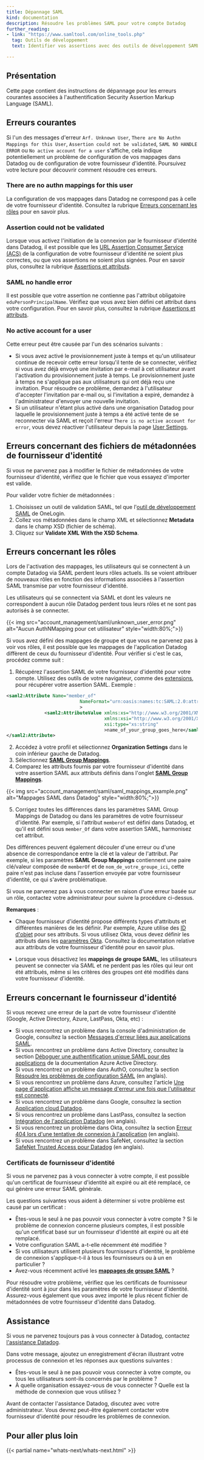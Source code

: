 ```yaml
---
title: Dépannage SAML
kind: documentation
description: Résoudre les problèmes SAML pour votre compte Datadog
further_reading:
- link: "https://www.samltool.com/online_tools.php"
  tag: Outils de développement
  text: Identifier vos assertions avec des outils de développement SAML

---
```


## Présentation

Cette page contient des instructions de dépannage pour les erreurs courantes associées à l'authentification Security Assertion Markup Language (SAML).

## Erreurs courantes

Si l'un des messages d'erreur `Arf. Unknown User`, `There are No Authn Mappings for this User`, `Assertion could not be validated`, `SAML NO HANDLE ERROR` ou `No active account for a user` s'affiche, cela indique potentiellement un problème de configuration de vos mappages dans Datadog ou de configuration de votre fournisseur d'identité. Poursuivez votre lecture pour découvrir comment résoudre ces erreurs.

### There are no authn mappings for this user

La configuration de vos mappages dans Datadog ne correspond pas à celle de votre fournisseur d'identité. Consultez la rubrique [Erreurs concernant les rôles](#erreurs-concernant-les-roles) pour en savoir plus.

### Assertion could not be validated

Lorsque vous activez l'initiation de la connexion par le fournisseur d'identité dans Datadog, il est possible que les [URL Assertion Consumer Service (ACS)][1] de la configuration de votre fournisseur d'identité ne soient plus correctes, ou que vos assertions ne soient plus signées. Pour en savoir plus, consultez la rubrique [Assertions et attributs][2].

### SAML no handle error

Il est possible que votre assertion ne contienne pas l'attribut obligatoire `eduPersonPrincipalName`. Vérifiez que vous avez bien défini cet attribut dans votre configuration. Pour en savoir plus, consultez la rubrique [Assertions et attributs][2].

### No active account for a user

Cette erreur peut être causée par l'un des scénarios suivants :
  - Si vous avez activé le provisionnement juste à temps et qu'un utilisateur continue de recevoir cette erreur lorsqu'il tente de se connecter, vérifiez si vous avez déjà envoyé une invitation par e-mail à cet utilisateur avant l'activation du provisionnement juste à temps. Le provisionnement juste à temps ne s'applique pas aux utilisateurs qui ont déjà reçu une invitation. Pour résoudre ce problème, demandez à l'utilisateur d'accepter l'invitation par e-mail ou, si l'invitation a expiré, demandez à l'administrateur d'envoyer une nouvelle invitation.
  - Si un utilisateur n'étant plus activé dans une organisation Datadog pour laquelle le provisionnement juste à temps a été activé tente de se reconnecter via SAML et reçoit l'erreur `There is no active account for error`, vous devez réactiver l'utilisateur depuis la page [User Settings][3].

## Erreurs concernant des fichiers de métadonnées de fournisseur d'identité

Si vous ne parvenez pas à modifier le fichier de métadonnées de votre fournisseur d'identité, vérifiez que le fichier que vous essayez d'importer est valide.

Pour valider votre fichier de métadonnées :

1. Choisissez un outil de validation SAML, tel que l'[outil de développement SAML][4] de OneLogin.
2. Collez vos métadonnées dans le champ XML et sélectionnez **Metadata** dans le champ XSD (fichier de schéma).
3. Cliquez sur **Validate XML With the XSD Schema**.

## Erreurs concernant les rôles

Lors de l'activation des mappages, les utilisateurs qui se connectent à un compte Datadog via SAML perdent leurs rôles actuels. Ils se voient attribuer de nouveaux rôles en fonction des informations associées à l'assertion SAML transmise par votre fournisseur d'identité.

Les utilisateurs qui se connectent via SAML et dont les valeurs ne correspondent à aucun rôle Datadog perdent tous leurs rôles et ne sont pas autorisés à se connecter.

{{< img src="account_management/saml/unknown_user_error.png" alt="Aucun AuthNMapping pour cet utilisateur" style="width:80%;">}}

Si vous avez défini des mappages de groupe et que vous ne parvenez pas à voir vos rôles, il est possible que les mappages de l'application Datadog diffèrent de ceux du fournisseur d'identité. Pour vérifier si c'est le cas, procédez comme suit :

1. Récupérez l'assertion SAML de votre fournisseur d'identité pour votre compte. Utilisez des outils de votre navigateur, comme des [extensions][5], pour récupérer votre assertion SAML. Exemple :

  ```xml
  <saml2:Attribute Name="member_of"
                             NameFormat="urn:oasis:names:tc:SAML:2.0:attrname-format:unspecified"
                             >
                <saml2:AttributeValue xmlns:xs="http://www.w3.org/2001/XMLSchema"
                                      xmlns:xsi="http://www.w3.org/2001/XMLSchema-instance"
                                      xsi:type="xs:string"
                                      >name_of_your_group_goes_here</saml2:AttributeValue>
  </saml2:Attribute>
  ```

2. Accédez à votre profil et sélectionnez **Organization Settings** dans le coin inférieur gauche de Datadog.
3. Sélectionnez [**SAML Group Mappings**][6].
4. Comparez les attributs fournis par votre fournisseur d'identité dans votre assertion SAML aux attributs définis dans l'onglet [**SAML Group Mappings**][6].

  {{< img src="account_management/saml/saml_mappings_example.png" alt="Mappages SAML dans Datadog" style="width:80%;">}}

5. Corrigez toutes les différences dans les paramètres SAML Group Mappings de Datadog ou dans les paramètres de votre fournisseur d'identité. Par exemple, si l'attribut `memberof` est défini dans Datadog, et qu'il est défini sous `member_Of` dans votre assertion SAML, harmonisez cet attribut.

Des différences peuvent également découler d'une erreur ou d'une absence de correspondance entre la clé et la valeur de l'attribut. Par exemple, si les paramètres **SAML Group Mappings** contiennent une paire clé/valeur composée de `memberOf` et de `nom_de_votre_groupe_ici`, cette paire n'est pas incluse dans l'assertion envoyée par votre fournisseur d'identité, ce qui s'avère problématique.

Si vous ne parvenez pas à vous connecter en raison d'une erreur basée sur un rôle, contactez votre administrateur pour suivre la procédure ci-dessus.

**Remarques** :

- Chaque fournisseur d'identité propose différents types d'attributs et différentes manières de les définir. Par exemple, Azure utilise des [ID d'objet][7] pour ses attributs. Si vous utilisez Okta, vous devez définir les attributs dans les [paramètres Okta][8]. Consultez la documentation relative aux attributs de votre fournisseur d'identité pour en savoir plus.

- Lorsque vous désactivez les **mappings de groupe SAML**, les utilisateurs peuvent se connecter via SAML et ne perdent pas les rôles qui leur ont été attribués, même si les critères des groupes ont été modifiés dans votre fournisseur d'identité.

## Erreurs concernant le fournisseur d'identité

Si vous recevez une erreur de la part de votre fournisseur d'identité (Google, Active Directory, Azure, LastPass, Okta, etc) :

- Si vous rencontrez un problème dans la console d'administration de Google, consultez la section [Messages d'erreur liées aux applications SAML][9].
- Si vous rencontrez un problème dans Active Directory, consultez la section [Déboguer une authentification unique SAML pour des applications][10] de la documentation Azure Active Directory.
- Si vous rencontrez un problème dans AuthO, consultez la section [Résoudre les problèmes de configuration SAML][11] (en anglais).
- Si vous rencontrez un problème dans Azure, consultez l'article [Une page d'application affiche un message d'erreur une fois que l'utilisateur est connecté][12].
- Si vous rencontrez un problème dans Google, consultez la section [Application cloud Datadog][13].
- Si vous rencontrez un problème dans LastPass, consultez la section [Intégration de l'application Datadog][14] (en anglais).
- Si vous rencontrez un problème dans Okta, consultez la section [Erreur 404 lors d'une tentative de connexion à l'application][15] (en anglais).
- Si vous rencontrez un problème dans SafeNet, consultez la section [SafeNet Trusted Access pour Datadog][16] (en anglais).

### Certificats de fournisseur d'identité

Si vous ne parvenez pas à vous connecter à votre compte, il est possible qu'un certificat de fournisseur d'identité ait expiré ou ait été remplacé, ce qui génère une erreur SAML générale.

Les questions suivantes vous aident à déterminer si votre problème est causé par un certificat :

- Êtes-vous le seul à ne pas pouvoir vous connecter à votre compte ? Si le problème de connexion concerne plusieurs comptes, il est possible qu'un certificat basé sur un fournisseur d'identité ait expiré ou ait été remplacé.
- Votre configuration SAML a-t-elle récemment été modifiée ?
- Si vos utilisateurs utilisent plusieurs fournisseurs d'identité, le problème de connexion s'applique-t-il à tous les fournisseurs ou à un en particulier ?
- Avez-vous récemment activé les [**mappages de groupe SAML**](#erreurs-concernant-les-roles) ?

Pour résoudre votre problème, vérifiez que les certificats de fournisseur d'identité sont à jour dans les paramètres de votre fournisseur d'identité. Assurez-vous également que vous avez importé le plus récent fichier de métadonnées de votre fournisseur d'identité dans Datadog.

## Assistance

Si vous ne parvenez toujours pas à vous connecter à Datadog, contactez [l'assistance Datadog][17].

Dans votre message, ajoutez un enregistrement d'écran illustrant votre processus de connexion et les réponses aux questions suivantes :

- Êtes-vous le seul à ne pas pouvoir vous connecter à votre compte, ou tous les utilisateurs sont-ils concernés par le problème ?
- À quelle organisation essayez-vous de vous connecter ? Quelle est la méthode de connexion que vous utilisez ?

Avant de contacter l'assistance Datadog, discutez avec votre administrateur. Vous devrez peut-être également contacter votre fournisseur d'identité pour résoudre les problèmes de connexion.

## Pour aller plus loin

{{< partial name="whats-next/whats-next.html" >}}

[1]: https://app.datadoghq.com/organization-settings/login-methods/saml
[2]: https://docs.datadoghq.com/account_management/saml/#assertions-and-attributes
[3]: https://app.datadoghq.com/organization-settings/users
[4]: https://www.samltool.com/validate_xml.php
[5]: https://www.samltool.com/saml_tools.php
[6]: https://app.datadoghq.com/organization-settings/mappings
[7]: https://docs.microsoft.com/en-us/azure/active-directory/cloud-sync/concept-attributes#attributes-and-expressions
[8]: https://help.okta.com/en/prod/Content/Topics/users-groups-profiles/usgp-about-attribute-mappings.htm
[9]: https://support.google.com/a/answer/6301076
[10]: https://docs.microsoft.com/en-us/azure/active-directory/manage-apps/debug-saml-sso-issues
[11]: https://auth0.com/docs/troubleshoot/troubleshoot-authentication/troubleshoot-saml-configurations
[12]: https://docs.microsoft.com/en-us/azure/active-directory/manage-apps/application-sign-in-problem-application-error
[13]: https://support.google.com/a/answer/7553768
[14]: https://support.logmeininc.com/lastpass/help/datadog-app-integration
[15]: https://support.okta.com/help/s/article/Receiving-404-error-when-attempting-to-sign-into-application?language=en_US
[16]: https://resources.safenetid.com/help/Datadog/Index.htm
[17]: https://www.datadoghq.com/support/
